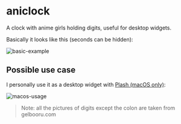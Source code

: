 # aniclock

A clock with anime girls holding digits, useful for desktop widgets.

Basically it looks like this (seconds can be hidden):

![basic-example](readme-assets/basic-example.png)



## Possible use case

I personally use it as a desktop widget with [Plash (macOS only)](https://github.com/sindresorhus/Plash):

![macos-usage](readme-assets/macos-use-case.gif)



>  Note: all the pictures of digits except the colon are taken from gelbooru.com
